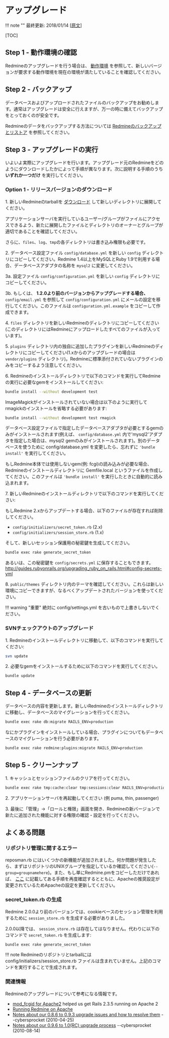 アップグレード
==============

!!! note ""
    最終更新: 2018/01/14 [[原文](http://www.redmine.org/projects/redmine/wiki/RedmineUpgrade/81)]

[TOC]

Step 1 - 動作環境の確認
-----------------------

Redmineのアップグレードを行う場合は、 [動作環境](RedmineInstall#Requirements) を参照して、新しいバージョンが要求する動作環境を現在の環境が満たしていることを確認してください。

Step 2 - バックアップ
---------------------

データベースおよびアップロードされたファイルのバックアップをお勧めします。通常はアップグレードは安全に行えますが、万一の時に備えてバックアップをとっておくのが安全です。

Redmineのデータをバックアップする方法については [Redmineのバックアップとリストア](RedmineBackupRestore.md) を参照してください。

Step 3 - アップグレードの実行
-----------------------------

いよいよ実際にアップグレードを行います。アップグレード元のRedmineをどのようにダウンロードしたかによって手順が異なります。次に説明する手順のうち **いずれか一つだけ** を実行してください。

### Option 1 - リリースバージョンのダウンロード

1\. 新しいRedmineのtarballを [ダウンロード](http://www.redmine.org/projects/redmine/wiki/Download) して新しいディレクトリに展開してください。

アプリケーションサーバを実行しているユーザー/グループがファイルにアクセスできるよう、新たに展開したファイルとディレクトリのオーナーとグループが適切であることを確認してください。

さらに、`files`、`log`、`tmp`の各ディレクトリは書き込み権限も必要です。

2\. データベース設定ファイル `config/database.yml` を新しい `config` ディレクトリにコピーしてください。Redmine 1.4以上をMySQLとRuby 1.9で利用する場合、データベースアダプタの名称を `mysql2` に変更してください。

3a. 設定ファイル `config/configuration.yml` を新しい `config` ディレクトリにコピーしてください。

3b. もしくは、 **1.2.0より前のバージョンからアップグレードする場合、** `config/email.yml` を参照して `config/configuration.yml` にメールの設定を移行してください。このファイルは `configuration.yml.example` をコピーして作成できます。

4\. `files` ディレクトリを新しいRedmineのディレクトリにコピーしてください(このディレクトリにはRedmineにアップロードしたすべてのファイルが入っています)。

5\. `plugins` ディレクトリ内の独自に追加したプラグインを新しいRedmineのディレクトリにコピーしてください(1.xからのアップグレードの場合は `vendor/plugins` ディレクトリ)。Redmineに標準添付されていないプラグインのみをコピーするよう注意してください。

6\. Redmineのインストールディレクトリで以下のコマンドを実行してRedmineの実行に必要なgemをインストールしてください:

``` sh
bundle install --without development test
```

ImageMagickがインストールされていない場合は以下のように実行してrmagickのインストールを省略する必要があります:

``` sh
bundle install --without development test rmagick
```

データベース設定ファイルで指定したデータベースアダプタが必要とするgemのみがインストールされます(例えば、 `config/database.yml` 内で'mysql2'アダプタを指定した場合は、mysql2 gemのみがインストールされます)。別のデータベースを使うために config/database.yml を変更したら、忘れずに `'bundle install'` を実行してください。

もしRedmine本体では使用しないgem(例: fcgi)の読み込みが必要な場合、Redmineのインストールディレクトリに Gemfile.local というファイルを作成してください。このファイルは `'bundle install'` を実行したときに自動的に読み込まれます。

7\. 新しいRedmineのインストールディレクトリで以下のコマンドを実行してください:

もしRedmine 2.xからアップデートする場合、以下のファイルが存在すれば削除してください。

* `config/initializers/secret_token.rb` (2.x)
* `config/initializers/session_store.rb` (1.x)

そして、新しいセッション保護用の秘密鍵を生成してください。

``` sh
bundle exec rake generate_secret_token
```

あるいは、この秘密鍵を `config/secrets.yml` に保存することもできます。<br>
<http://guides.rubyonrails.org/upgrading_ruby_on_rails.html#config-secrets-yml>

8\. `public/themes` ディレクトリ内のテーマを確認してください。これらは新しい環境にコピーできますが、なるべくアップデートされたバージョンを使ってください。

!!! warning "重要"
    絶対に config/settings.yml を古いもので上書きしないでください。

### SVNチェックアウトのアップグレード

1\. Redmineのインストールディレクトリに移動して、以下のコマンドを実行してください:

``` sh
svn update
```

2\. 必要なgemをインストールするために以下のコマンドを実行してください。

``` sh
bundle update
```

Step 4 - データベースの更新
---------------------------

データベースの内容を更新します。新しいRedmineのインストールディレクトリに移動し、データベースのマイグレーションを行ってください。

``` bash
bundle exec rake db:migrate RAILS_ENV=production
```

なにかプラグインをインストールしている場合、プラグインについてもデータベースのマイグレーションを行う必要があります。

``` bash
bundle exec rake redmine:plugins:migrate RAILS_ENV=production
```

Step 5 - クリーンナップ
-----------------------

1\. キャッシュとセッションファイルのクリアを行ってください。

``` bash
bundle exec rake tmp:cache:clear tmp:sessions:clear RAILS_ENV=production
```

2\. アプリケーションサーバを再起動してください (例 puma, thin, passenger)

3\. 最後に「管理」→「ロールと権限」画面を開き、Redmineの新バージョンで新たに追加された機能に対する権限の確認・設定を行ってください。

よくある問題
------------

### リポジトリ管理に関するエラー

reposman.rb にはいくつかの新機能が追加されました。何か問題が発生したら、まずはリポジトリのUNIXグループを指定しているか確認してください(`--group=groupnamehere`)。また、もし単にRedmine.pmをコピーしただけであれば、 [ここ](http://www.redmine.org/projects/redmine/wiki/Repositories_access_control_with_apache_mod_dav_svn_and_mod_perl) に記載してある手順を再度確認するとともに、Apacheの推奨設定が変更されているためApacheの設定を更新してください。

###  secret\_token.rb の生成

Redmine 2.0.0より前のバージョンでは、cookieベースのセッション管理を利用するために `session_store.rb` を生成する必要がありました。

2.0.0以降では、 `session_store.rb` は存在してはなりません。代わりに以下のコマンドで `secret_token.rb` を生成します:

``` sh
bundle exec rake generate_secret_token
```

!!! note
    Redmineのリポジトリとtarballには config/initializers/session\_store.rb ファイルは含まれていません。上記のコマンドを実行することで生成されます。

### 関連情報

Redmineのアップグレードについて参考になる情報です。

-   [mod\_fcgid for Apache2](http://httpd.apache.org/mod_fcgid/) helped us get Rails 2.3.5 running on Apache 2
-   [Running Redmine on Apache](http://www.redmine.org/wiki/redmine/HowTo_configure_Apache_to_run_Redmine)
-   [Notes about our 0.8.6 to 0.9.3 upgrade issues and how to resolve them](http://web.archive.org/web/20111214022108/http://www.cybersprocket.com/2010/project-management/upgrading-redmine-from-8-6-to-9-3/) --cybersprocket (2010-04-25)
-   [Notes about our 0.9.6 to 1.0(RC) upgrade process](http://web.archive.org/web/20120610010521/http://www.cybersprocket.com/2010/tips-tricks/upgrading-redmine-from-0-9-6-to-1-0-0/) --cybersprocket (2010-08-14)
